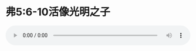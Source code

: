 # 弗5:6-10活像光明之子

<audio style="width: 100%;" preload="false" controls controlslist="nodownload"><source src="//file.simai.life/audio/mp3/old/12239.mp3" type="audio/mpeg">Your browser does not support the audio element.</audio>


